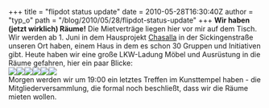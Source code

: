 +++
title = "flipdot status update"
date = 2010-05-28T16:30:40Z
author = "typ_o"
path = "/blog/2010/05/28/flipdot-status-update"
+++
**Wir haben (jetzt wirklich) Räume\!** Die Mietverträge liegen hier vor
mir auf dem Tisch. Wir werden ab 1. Juni in dem Hausprojekt
[Chasalla](https://fabrik-chasalla.de/) in der Sickingenstraße unseren
Ort haben, einem Haus in dem es schon 30 Gruppen und Initiativen gibt.
Heute haben wir eine große LKW-Ladung Möbel und Ausrüstung in die Räume
gefahren, hier ein paar Blicke:  
[![](https://flipdot.org/blog/uploads/IMAG0216.serendipityThumb.jpg)](https://flipdot.org/blog/uploads/IMAG0216.jpg)[![](https://flipdot.org/blog/uploads/IMAG0209.serendipityThumb.jpg)](https://flipdot.org/blog/uploads/IMAG0209.jpg)[![](https://flipdot.org/blog/uploads/IMAG0210.serendipityThumb.jpg)](https://flipdot.org/blog/uploads/IMAG0210.jpg)[![](https://flipdot.org/blog/uploads/IMAG0211.serendipityThumb.jpg)](https://flipdot.org/blog/uploads/IMAG0211.jpg)[![](https://flipdot.org/blog/uploads/IMAG0212.serendipityThumb.jpg)](https://flipdot.org/blog/uploads/IMAG0212.jpg)[![](https://flipdot.org/blog/uploads/IMAG0213.serendipityThumb.jpg)](https://flipdot.org/blog/uploads/IMAG0213.jpg)  
Morgen werden wir um 19:00 ein letztes Treffen im Kunsttempel haben -
die Mitgliederversammlung, die formal noch beschließt, dass wir die
Räume mieten wollen.
